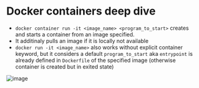 # Docker containers deep dive

* `docker container run -it <image_name> <program_to_start>` creates and starts a container from an image specified.
* It additinaly pulls an image if it is locally not available
* `docker run -it <image_name>` also works without explicit container keyword, but it considers a default `program_to_start` aka `entrypoint` is already defined in `Dockerfile` of the specified image (otherwise container is created but in exited state)

![image](https://user-images.githubusercontent.com/13016162/62452100-2628f180-b78d-11e9-8e0a-f9fddc6984af.png)


